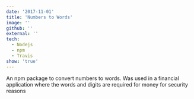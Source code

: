```yaml
---
date: '2017-11-01'
title: 'Numbers to Words'
image: ''
github: ''
external: ''
tech:
  - Nodejs
  - npm
  - Travis
show: 'true'
---
```


An npm package to convert numbers to words. Was used in a financial application where the words and digits are required for money for security reasons
